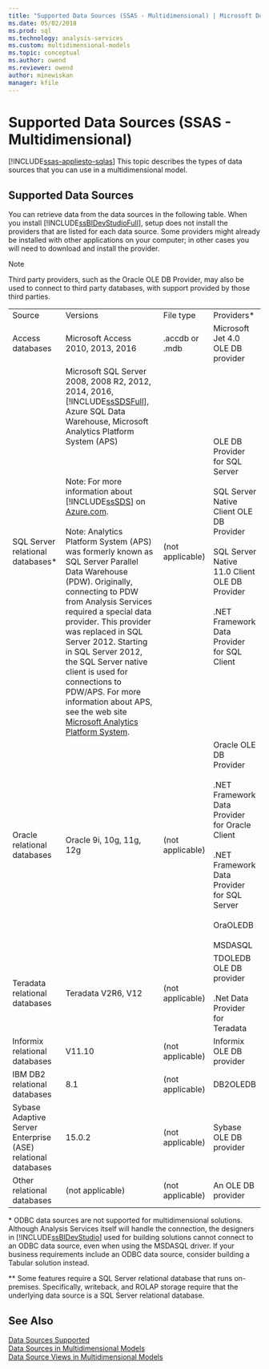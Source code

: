 ```yaml
---
title: "Supported Data Sources (SSAS - Multidimensional) | Microsoft Docs"
ms.date: 05/02/2018
ms.prod: sql
ms.technology: analysis-services
ms.custom: multidimensional-models
ms.topic: conceptual
ms.author: owend
ms.reviewer: owend
author: minewiskan
manager: kfile
---
```

# Supported Data Sources (SSAS - Multidimensional)
[!INCLUDE[ssas-appliesto-sqlas](../../includes/ssas-appliesto-sqlas.md)]
  This topic describes the types of data sources that you can use in a multidimensional model.  
  
##  <a name="bkmk_supported_ds"></a> Supported Data Sources  
 You can retrieve data from the data sources in the following table. When you install [!INCLUDE[ssBIDevStudioFull](../../includes/ssbidevstudiofull-md.md)], setup does not install the providers that are listed for each data source. Some providers might already be installed with other applications on your computer; in other cases you will need to download and install the provider.  
  
> [!NOTE]  
>  Third party providers, such as the Oracle OLE DB Provider, may also be used to connect to third party databases, with support provided by those third parties.  
  
|||||  
|-|-|-|-|  
|Source|Versions|File type|Providers*|  
|Access databases|Microsoft Access  2010, 2013, 2016|.accdb or .mdb|Microsoft Jet 4.0 OLE DB provider|  
|SQL Server relational databases*|Microsoft SQL Server 2008, 2008 R2, 2012, 2014, 2016, [!INCLUDE[ssSDSFull](../../includes/sssdsfull-md.md)], Azure SQL Data Warehouse, Microsoft Analytics Platform System (APS)<br /><br /> <br /><br /> Note: For more information about [!INCLUDE[ssSDS](../../includes/sssds-md.md)] on [Azure.com](http://go.microsoft.com/fwlink/?LinkID=157856).<br /><br /> Note: Analytics Platform System (APS) was formerly known as SQL Server Parallel Data Warehouse (PDW). Originally, connecting to PDW from Analysis Services required a special data provider. This provider was replaced in SQL Server 2012. Starting in SQL Server 2012, the SQL Server native client is used for connections to PDW/APS. For more information about APS, see the web site [Microsoft Analytics Platform System](http://www.microsoft.com/en-us/server-cloud/products/analytics-platform-system/resources.aspx).|(not applicable)|OLE DB Provider for SQL Server<br /><br /> SQL Server Native Client OLE DB Provider<br /><br /> SQL Server Native 11.0 Client OLE DB Provider<br /><br /> .NET Framework Data Provider for SQL Client|  
|Oracle relational databases|Oracle 9i, 10g, 11g, 12g|(not applicable)|Oracle OLE DB Provider<br /><br /> .NET Framework Data Provider for Oracle Client<br /><br /> .NET Framework Data Provider for SQL Server<br /><br /> OraOLEDB<br /><br /> MSDASQL|  
|Teradata relational databases|Teradata V2R6, V12|(not applicable)|TDOLEDB OLE DB provider<br /><br /> .Net Data Provider for Teradata|  
|Informix relational databases|V11.10|(not applicable)|Informix OLE DB provider|  
|IBM DB2 relational databases|8.1|(not applicable)|DB2OLEDB|  
|Sybase Adaptive Server Enterprise (ASE) relational databases|15.0.2|(not applicable)|Sybase OLE DB provider|  
|Other relational databases|(not applicable)|(not applicable)|An OLE DB provider|  
  
 \* ODBC data sources are not supported for multidimensional solutions. Although Analysis Services itself will handle the connection, the designers in [!INCLUDE[ssBIDevStudio](../../includes/ssbidevstudio-md.md)] used for building solutions cannot connect to an ODBC data source, even when using the MSDASQL driver. If your business requirements include an ODBC data source, consider building a Tabular solution instead.  
  
 ** Some features require a SQL Server relational database that runs on-premises. Specifically, writeback, and ROLAP storage require that the underlying data source is a SQL Server relational database.  
  
## See Also  
 [Data Sources Supported](../../analysis-services/tabular-models/data-sources-supported-ssas-tabular.md)   
 [Data Sources in Multidimensional Models](../../analysis-services/multidimensional-models/data-sources-in-multidimensional-models.md)   
 [Data Source Views in Multidimensional Models](../../analysis-services/multidimensional-models/data-source-views-in-multidimensional-models.md)  
  
  
